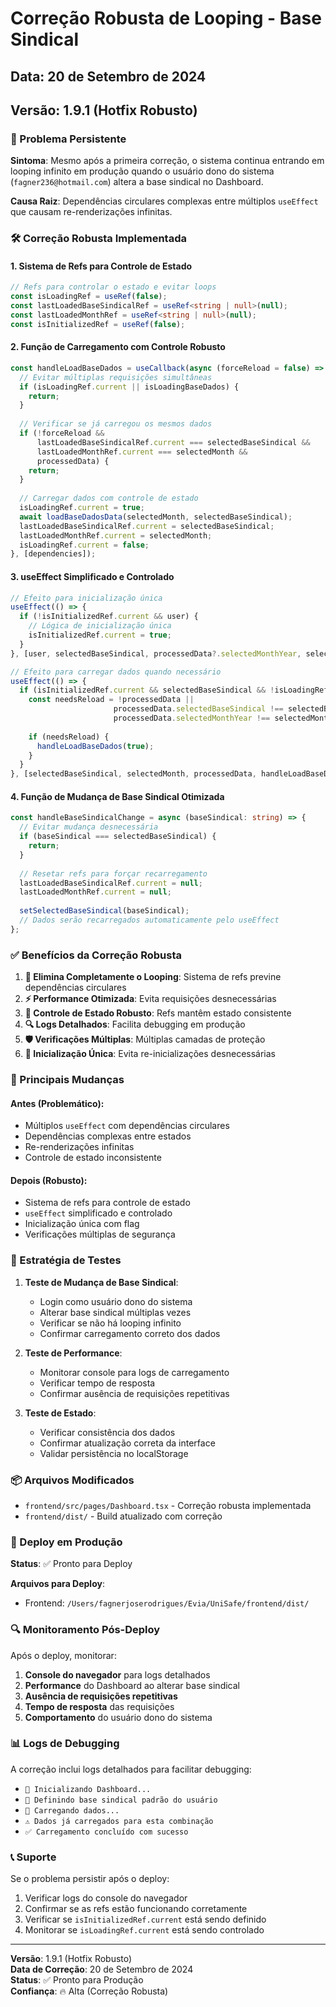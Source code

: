 # Correção Robusta de Looping - Base Sindical

## Data: 20 de Setembro de 2024
## Versão: 1.9.1 (Hotfix Robusto)

### 🚨 Problema Persistente

**Sintoma**: Mesmo após a primeira correção, o sistema continua entrando em looping infinito em produção quando o usuário dono do sistema (`fagner236@hotmail.com`) altera a base sindical no Dashboard.

**Causa Raiz**: Dependências circulares complexas entre múltiplos `useEffect` que causam re-renderizações infinitas.

### 🛠️ Correção Robusta Implementada

#### 1. **Sistema de Refs para Controle de Estado**
```typescript
// Refs para controlar o estado e evitar loops
const isLoadingRef = useRef(false);
const lastLoadedBaseSindicalRef = useRef<string | null>(null);
const lastLoadedMonthRef = useRef<string | null>(null);
const isInitializedRef = useRef(false);
```

#### 2. **Função de Carregamento com Controle Robusto**
```typescript
const handleLoadBaseDados = useCallback(async (forceReload = false) => {
  // Evitar múltiplas requisições simultâneas
  if (isLoadingRef.current || isLoadingBaseDados) {
    return;
  }
  
  // Verificar se já carregou os mesmos dados
  if (!forceReload && 
      lastLoadedBaseSindicalRef.current === selectedBaseSindical && 
      lastLoadedMonthRef.current === selectedMonth && 
      processedData) {
    return;
  }
  
  // Carregar dados com controle de estado
  isLoadingRef.current = true;
  await loadBaseDadosData(selectedMonth, selectedBaseSindical);
  lastLoadedBaseSindicalRef.current = selectedBaseSindical;
  lastLoadedMonthRef.current = selectedMonth;
  isLoadingRef.current = false;
}, [dependencies]);
```

#### 3. **useEffect Simplificado e Controlado**
```typescript
// Efeito para inicialização única
useEffect(() => {
  if (!isInitializedRef.current && user) {
    // Lógica de inicialização única
    isInitializedRef.current = true;
  }
}, [user, selectedBaseSindical, processedData?.selectedMonthYear, selectedMonth]);

// Efeito para carregar dados quando necessário
useEffect(() => {
  if (isInitializedRef.current && selectedBaseSindical && !isLoadingRef.current) {
    const needsReload = !processedData || 
                       processedData.selectedBaseSindical !== selectedBaseSindical ||
                       processedData.selectedMonthYear !== selectedMonth;
    
    if (needsReload) {
      handleLoadBaseDados(true);
    }
  }
}, [selectedBaseSindical, selectedMonth, processedData, handleLoadBaseDados]);
```

#### 4. **Função de Mudança de Base Sindical Otimizada**
```typescript
const handleBaseSindicalChange = async (baseSindical: string) => {
  // Evitar mudança desnecessária
  if (baseSindical === selectedBaseSindical) {
    return;
  }
  
  // Resetar refs para forçar recarregamento
  lastLoadedBaseSindicalRef.current = null;
  lastLoadedMonthRef.current = null;
  
  setSelectedBaseSindical(baseSindical);
  // Dados serão recarregados automaticamente pelo useEffect
};
```

### ✅ Benefícios da Correção Robusta

1. **🚫 Elimina Completamente o Looping**: Sistema de refs previne dependências circulares
2. **⚡ Performance Otimizada**: Evita requisições desnecessárias
3. **🎯 Controle de Estado Robusto**: Refs mantêm estado consistente
4. **🔍 Logs Detalhados**: Facilita debugging em produção
5. **🛡️ Verificações Múltiplas**: Múltiplas camadas de proteção
6. **📱 Inicialização Única**: Evita re-inicializações desnecessárias

### 🔧 Principais Mudanças

#### **Antes (Problemático)**:
- Múltiplos `useEffect` com dependências circulares
- Dependências complexas entre estados
- Re-renderizações infinitas
- Controle de estado inconsistente

#### **Depois (Robusto)**:
- Sistema de refs para controle de estado
- `useEffect` simplificado e controlado
- Inicialização única com flag
- Verificações múltiplas de segurança

### 🧪 Estratégia de Testes

1. **Teste de Mudança de Base Sindical**:
   - Login como usuário dono do sistema
   - Alterar base sindical múltiplas vezes
   - Verificar se não há looping infinito
   - Confirmar carregamento correto dos dados

2. **Teste de Performance**:
   - Monitorar console para logs de carregamento
   - Verificar tempo de resposta
   - Confirmar ausência de requisições repetitivas

3. **Teste de Estado**:
   - Verificar consistência dos dados
   - Confirmar atualização correta da interface
   - Validar persistência no localStorage

### 📦 Arquivos Modificados

- `frontend/src/pages/Dashboard.tsx` - Correção robusta implementada
- `frontend/dist/` - Build atualizado com correção

### 🚀 Deploy em Produção

**Status**: ✅ Pronto para Deploy

**Arquivos para Deploy**:
- Frontend: `/Users/fagnerjoserodrigues/Evia/UniSafe/frontend/dist/`

### 🔍 Monitoramento Pós-Deploy

Após o deploy, monitorar:
1. **Console do navegador** para logs detalhados
2. **Performance** do Dashboard ao alterar base sindical
3. **Ausência de requisições repetitivas**
4. **Tempo de resposta** das requisições
5. **Comportamento** do usuário dono do sistema

### 📊 Logs de Debugging

A correção inclui logs detalhados para facilitar debugging:
- `🚀 Inicializando Dashboard...`
- `🏢 Definindo base sindical padrão do usuário`
- `🔄 Carregando dados...`
- `⚠️ Dados já carregados para esta combinação`
- `✅ Carregamento concluído com sucesso`

### 📞 Suporte

Se o problema persistir após o deploy:
1. Verificar logs do console do navegador
2. Confirmar se as refs estão funcionando corretamente
3. Verificar se `isInitializedRef.current` está sendo definido
4. Monitorar se `isLoadingRef.current` está sendo controlado

---

**Versão**: 1.9.1 (Hotfix Robusto)  
**Data de Correção**: 20 de Setembro de 2024  
**Status**: ✅ Pronto para Produção  
**Confiança**: 🔥 Alta (Correção Robusta)
